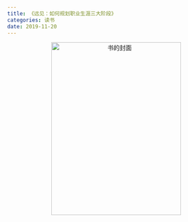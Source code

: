 ```yaml
---
title: 《远见：如何规划职业生涯三大阶段》
categories: 读书
date: 2019-11-20
---
```


<div align="center">
<img src="https://i.loli.net/2019/11/19/6mHGEBfQMi7ShR4.jpg" width = "300" height="400" alt="书的封面">
</div>


